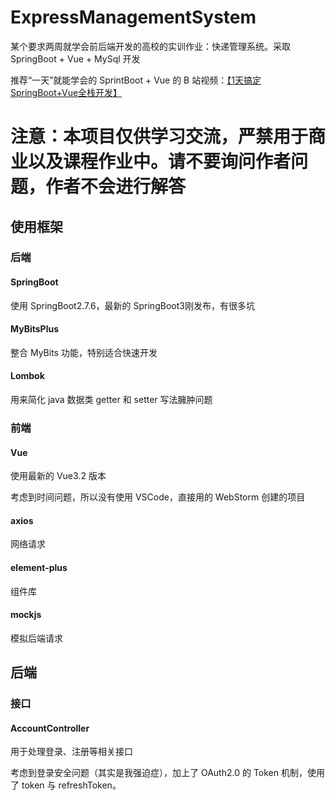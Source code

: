 # ExpressManagementSystem
 某个要求两周就学会前后端开发的高校的实训作业：快递管理系统。采取 SpringBoot + Vue + MySql 开发

推荐“一天”就能学会的 SprintBoot + Vue 的 B 站视频：[【1天搞定SpringBoot+Vue全栈开发】](https://www.bilibili.com/video/BV1nV4y1s7ZN/?share_source=copy_web&vd_source=590b9e53dd8d9fbbcdc1465639d06cb2)

# **注意：本项目仅供学习交流，严禁用于商业以及课程作业中。请不要询问作者问题，作者不会进行解答**

## 使用框架

### 后端

#### SpringBoot

使用 SpringBoot2.7.6，最新的 SpringBoot3刚发布，有很多坑

#### MyBitsPlus

整合 MyBits 功能，特别适合快速开发

#### Lombok

用来简化 java 数据类 getter 和 setter 写法臃肿问题

### 前端

#### Vue

使用最新的 Vue3.2 版本

考虑到时间问题，所以没有使用 VSCode，直接用的 WebStorm 创建的项目

#### axios

网络请求

#### element-plus

组件库

#### mockjs

模拟后端请求

## 后端

### 接口

#### AccountController

用于处理登录、注册等相关接口

考虑到登录安全问题（其实是我强迫症），加上了 OAuth2.0 的 Token 机制，使用了 token 与 refreshToken。



